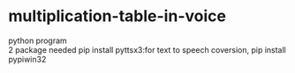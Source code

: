 # multiplication-table-in-voice
python program    
2 package needed  pip install pyttsx3:for text to speech coversion,
pip install pypiwin32
